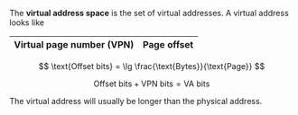 The **virtual address space** is the set of virtual addresses. A virtual address looks like


|Virtual page number (VPN) |Page offset|
|------------------|-----------|

$$
\text{Offset bits} = \lg \frac{\text{Bytes}}{\text{Page}}
$$

$$
\text{Offset bits} + \text{VPN bits} = \text{VA bits}
$$


The virtual address will usually be longer than the physical address.